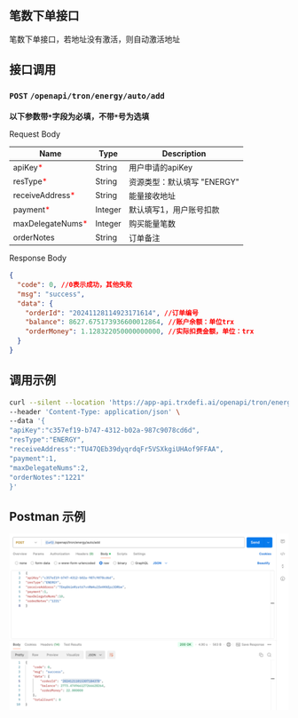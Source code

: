 ## 笔数下单接口
笔数下单接口，若地址没有激活，则自动激活地址

## 接口调用
### `POST` `/openapi/tron/energy/auto/add`
**以下参数带`*`字段为必填，不带`*`号为选填**

Request Body

| Name                                            | Type    | Description      |
|-------------------------------------------------|---------|------------------|
| apiKey<span style="color:red">*</span>          | String  | 用户申请的apiKey      |
| resType<span style="color:red">*</span>         | String  | 资源类型：默认填写 "ENERGY" |
| receiveAddress<span style="color:red">*</span>  | String  | 能量接收地址           |
| payment<span style="color:red">*</span>         | Integer | 默认填写1，用户账号扣款     |
| maxDelegateNums<span style="color:red">*</span> | Integer  | 购买能量笔数           |
| orderNotes                                      | String  | 订单备注             |



Response Body
```JSON
{
  "code": 0, //0表示成功，其他失败
  "msg": "success",
  "data": {
    "orderId": "20241128114923171614", //订单编号
    "balance": 8627.675173936600012864, //账户余额：单位trx
    "orderMoney": 1.128322050000000000, //实际扣费金额，单位：trx
  }
}


```

## 调用示例
```bash
curl --silent --location 'https://app-api.trxdefi.ai/openapi/tron/energy/auto/add' \
--header 'Content-Type: application/json' \
--data '{
"apiKey":"c357ef19-b747-4312-b02a-987c9078cd6d",
"resType":"ENERGY",
"receiveAddress":"TU47QEb39dyqrdqFr5VSXkgiUHAof9FFAA",
"payment":1,
"maxDelegateNums":2,
"orderNotes":"1221"
}'


```

## Postman 示例

![img.png](img/auto_add.png)
